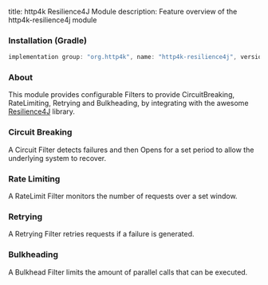 title: http4k Resilience4J Module
description: Feature overview of the http4k-resilience4j module

### Installation (Gradle)

```groovy
implementation group: "org.http4k", name: "http4k-resilience4j", version: "4.25.6.0"
```

### About

This module provides configurable Filters to provide CircuitBreaking, RateLimiting, Retrying and Bulkheading, by integrating with the awesome [Resilience4J](http://resilience4j.github.io/resilience4j/) library.

### Circuit Breaking [<img class="octocat"/>](https://github.com/http4k/http4k/blob/master/src/docs/guide/reference/resilience4j/example_circuit.kt)
A Circuit Filter detects failures and then Opens for a set period to allow the underlying system to recover.

<script src="https://gist-it.appspot.com/https://github.com/http4k/http4k/blob/master/src/docs/guide/reference/resilience4j/example_circuit.kt"></script>

### Rate Limiting [<img class="octocat"/>](https://github.com/http4k/http4k/blob/master/src/docs/guide/reference/resilience4j/example_ratelimiter.kt)
A RateLimit Filter monitors the number of requests over a set window.

<script src="https://gist-it.appspot.com/https://github.com/http4k/http4k/blob/master/src/docs/guide/reference/resilience4j/example_ratelimiter.kt"></script>

### Retrying [<img class="octocat"/>](https://github.com/http4k/http4k/blob/master/src/docs/guide/reference/resilience4j/example_retrying.kt)
A Retrying Filter retries requests if a failure is generated.

<script src="https://gist-it.appspot.com/https://github.com/http4k/http4k/blob/master/src/docs/guide/reference/resilience4j/example_retrying.kt"></script>


### Bulkheading [<img class="octocat"/>](https://github.com/http4k/http4k/blob/master/src/docs/guide/reference/resilience4j/example_bulkheading.kt)
A Bulkhead Filter limits the amount of parallel calls that can be executed.

<script src="https://gist-it.appspot.com/https://github.com/http4k/http4k/blob/master/src/docs/guide/reference/resilience4j/example_bulkheading.kt"></script>
